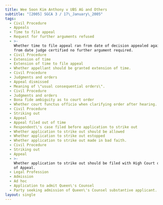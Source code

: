 ```yaml
---
title: Wee Soon Kim Anthony v UBS AG and Others
subtitle: "[2005] SGCA 3 / 17\_January\_2005"
tags:
  - Civil Procedure
  - Appeals
  - Time to file appeal
  - Request for further arguments refused
  - >-
    Whether time to file appeal ran from date of decision appealed against or
    from date judge certified no further argument required.
  - Civil Procedure
  - Extension of time
  - Extension of time to file appeal
  - Whether appellant should be granted extension of time.
  - Civil Procedure
  - Judgments and orders
  - Appeal dismissed
  - Meaning of \"usual consequential orders\".
  - Civil Procedure
  - Judgments and orders
  - Bona fide ambiguity as to court order
  - Whether court functus officio when clarifying order after hearing.
  - Civil Procedure
  - Striking out
  - Appeal
  - Appeal filed out of time
  - Respondent\'s case filed before application to strike out
  - Whether application to strike out should be allowed
  - Whether application to strike out estopped
  - Whether application to strike out made in bad faith.
  - Civil Procedure
  - Striking out
  - Appeal
  - >-
    Whether application to strike out should be filed with High Court or Court
    of Appeal.
  - Legal Profession
  - Admission
  - Ad hoc
  - Application to admit Queen\'s Counsel
  - Party seeking admission of Queen\'s Counsel substantive applicant.
layout: single
---
```


